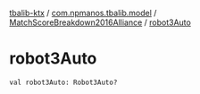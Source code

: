 [tbalib-ktx](../../index.md) / [com.npmanos.tbalib.model](../index.md) / [MatchScoreBreakdown2016Alliance](index.md) / [robot3Auto](./robot3-auto.md)

# robot3Auto

`val robot3Auto: Robot3Auto?`